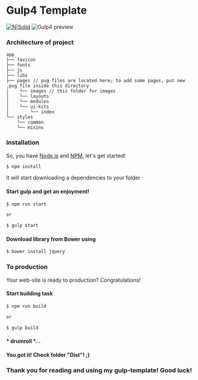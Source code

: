 # Gulp4 Template
[![N|Solid](https://i.postimg.cc/6Qnkq1Qp/whimelan.png)](https://github.com/whimelan)
![Gulp4 preview](https://i.postimg.cc/bvFkyFFW/gulp.png)

### Architecture of project
```
app
├── favicon
├── fonts
├── js
├── libs
├── pages // pug files are located here; to add some pages, put new .pug file inside this directory
│    └── images // this folder for images
│    └── layouts
│    └── modules
│    └── ui-kits
│        └── index
└── styles
    └── common
    └── mixins
```

### Installation
So, you have [Node.js](https://nodejs.org/) and [NPM](https://www.npmjs.com), let's get started!
```sh
$ npm install
```
It will start downloading a dependencies to your folder

#### Start gulp and get an enjoyment!

```sh
$ npm run start

or

$ gulp start
```

#### Download library from Bower using

```sh
$ bower install jquery
```

### To production
Your web-site is ready to production? Congratulations!

#### Start building task
```sh
$ npm run build

or

$ gulp build
```

#### * drumroll *...

#### You got it! Check folder **"Dist"**! ;)

### Thank you for reading and using my gulp-template! Good luck!
